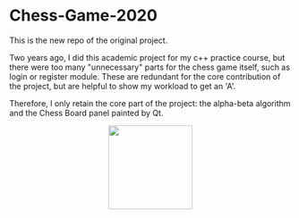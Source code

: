 # Chess-Game-2020
This is the new repo of the original project. 

Two years ago, I did this academic project for my c++ practice course, but there were too many "unnecessary" parts for the chess game itself, such as login or register module. These are redundant for the core contribution of the project, but are helpful to show my workload to get an 'A'.

Therefore, I only retain the core part of the project: the alpha-beta algorithm and the Chess Board panel painted by Qt.

<div align=center><img width="150" height="150" src="https://github.com/Kenny-ting/Chess-Game-2020/blob/master/img-for-readme.png"/></div>
